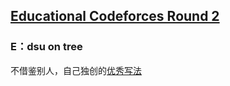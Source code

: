 ## [Educational Codeforces Round 2](https://codeforces.com/contest/600)


### E：dsu on tree

不借鉴别人，自己独创的[优秀写法](https://codeforces.com/contest/600/submission/105278738)
